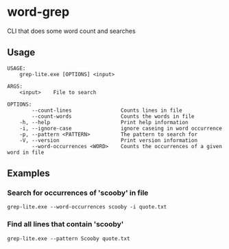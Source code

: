 # word-grep
CLI that does some word count and searches

## Usage
``` 
USAGE:
    grep-lite.exe [OPTIONS] <input>

ARGS:
    <input>    File to search

OPTIONS:
        --count-lines                Counts lines in file
        --count-words                Counts the words in file
    -h, --help                       Print help information
    -i, --ignore-case                ignore caseing in word occurrence
    -p, --pattern <PATTERN>          The pattern to search for
    -V, --version                    Print version information
        --word-occurrences <WORD>    Counts the occurrences of a given word in file
```

## Examples

### Search for occurrences of 'scooby' in file
```
grep-lite.exe --word-occurrences scooby -i quote.txt
```

### Find all lines that contain 'scooby'
```
grep-lite.exe --pattern Scooby quote.txt
```
